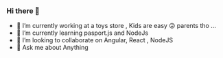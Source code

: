 ### Hi there 👋
- 🔭 I’m currently working at a toys store , Kids are easy 😜 parents tho ...
- 🌱 I’m currently learning pasport.js and NodeJs
- 👯 I’m looking to collaborate on Angular, React , NodeJS
- 💬 Ask me about Anything
<!--


**AdirDok/AdirDok** is a ✨ _special_ ✨ repository because its `README.md` (this file) appears on your GitHub profile.

Here are some ideas to get you started:






- 📫 How to reach me: adir@gmail.com
- 😄 Pronouns:No no no I'm not getting into it ...

-->
